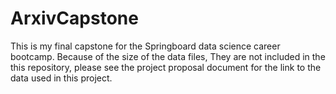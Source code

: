 # ArxivCapstone
This is my final capstone for the Springboard data science career bootcamp. Because of the size of the data files, They are not included in the this repository, please see the project proposal document for the link to the data used in this project. 

